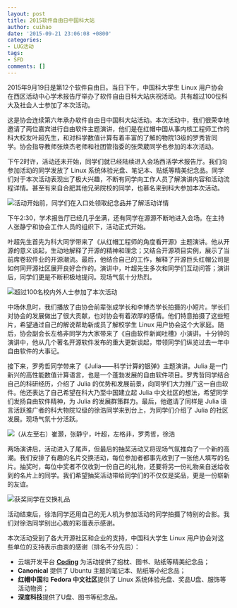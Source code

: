```yaml
---
layout: post
title: 2015软件自由日中国科大站
author: cuihao
date: '2015-09-21 23:06:08 +0800'
categories:
- LUG活动
tags:
- SFD
comments: []
---
```

2015年9月19日是第12个软件自由日。当日下午，中国科大学生 Linux 用户协会在西区活动中心学术报告厅举办了软件自由日科大站庆祝活动。共有超过100位科大及社会人士参加了本次活动。

这是协会连续第六年承办软件自由日中国科大站活动。本次活动中，我们很荣幸地邀请了两位嘉宾进行自由软件主题演讲，他们是在红帽中国从事内核工程师工作的科大校友叶超先生，和对科学数值计算有着丰富的了解的物院13级的罗秀哲同学。协会指导教师张焕杰老师和社团管指委的张荣葳同学也参加的本次活动。

下午2时许，活动还未开始，同学们就已经陆续进入会场西活学术报告厅。我们向参加活动的同学发放了 Linux 系统体验光盘、笔记本、贴纸等精美纪念品。同学们对于本次活动表现出了极大兴趣，不断有同学向工作人员了解演讲内容和活动流程详情。甚至有来自合肥其他兄弟院校的同学，也慕名来到科大参加本次活动。

![活动开始前，同学们在入口处领取纪念品并了解活动详情](http://hfs.mirrors.asia/e4120bdde54f7e8e37b568a476497be0fabf6af7676c16680b7bc52ce67fa5b0?type=image/jpeg)

下午2:30，学术报告厅已经几乎坐满，还有同学在源源不断地进入会场。在主持人张静宁和协会工作人员的组织下，活动正式开始。

叶超先生首先为科大同学带来了《从红帽工程师的角度看开源》主题演讲。他从开源的意义谈起，生动地解释了开源的精神和理念；又结合开源项目实例，展示了当前席卷软件业的开源潮流。最后，他结合自己的工作，解释了开源巨头红帽公司是如何同开源社区展开良好合作的。演讲中，叶超先生多次和同学们互动问答；演讲后，同学们更是不断积极地提问。现场气氛十分热烈。

![超过100名校内外人士参加了本次活动](http://hfs.mirrors.asia/c453ad6caf18dac4cfa1cb4930617fbd1b373099e70d816197893fa57016f524?type=image/jpeg)

中场休息时，我们播放了由协会前辈张成学长和李博杰学长拍摄的小短片。学长们对协会的发展做出了很大贡献，也对协会有着浓厚的感情。他们特意拍摄了这些短片，希望通过自己的解说帮助新成员了解校学生 Linux 用户协会这个大家庭。随后，协会副会长左格非同学为大家带来了《自由软件新闻吐槽》小演讲。十分钟的演讲中，他从几个著名开源软件发布的重大更新谈起，带领同学们纵览过去一年中自由软件的大事记。

接下来，罗秀哲同学带来了《Julia——科学计算的银弹》主题演讲。Julia 是一门新兴的高性能数值计算语言，也是一个蓬勃发展的自由软件项目。罗秀哲同学结合自己的科研经历，介绍了 Julia 的优势和发展前景，向同学们大力推广这一自由软件。他还表达了自己希望在科大乃至中国建立起 Julia 中文社区的想法，希望同学们发扬自由软件精神，为 Julia 的发展群策群力。最后，他邀请了同样是 Julia 语言活跃推广者的科大物院12级的徐浩同学来到台上，为同学们介绍了 Julia 的社区发展。现场气氛十分活跃。

![（从左至右）崔灏，张静宁，叶超，左格非，罗秀哲，徐浩](http://hfs.mirrors.asia/f48df10a996dd7c6937867a0d9ccbfa0bc6c2a4f6d50f0e00298d0825a417342?type=image/jpeg)

两场演讲后，活动进入了尾声，但最后的抽奖活动又将现场气氛推向了一个新的高潮。我们安排了有趣的名片交换活动，每位参加者都事先收到了一张他人填写的名片。抽奖时，每位中奖者不仅收到一份自己的礼物，还要将另一份礼物亲自送给收到的名片上的同学。我们希望抽奖活动带给同学们的不仅仅是奖品，更是一份崭新的友谊。

![获奖同学在交换礼品](http://hfs.mirrors.asia/74073a8b8d02f06bde2efa891bbe02362e9e81518fedf8aa9241be29538e5826?type=image/jpeg)

活动结束后，徐浩同学还用自己的无人机为参加活动的同学拍摄了特别的合影。我们对徐浩同学别出心裁的彩蛋表示感谢。

本次活动受到了各大开源社区和企业的支持，中国科大学生 Linux 用户协会对这些单位的支持表示由衷的感谢（排名不分先后）：

- 云端开发平台 [**Coding**](http://coding.net/) 为活动提供了抱枕、图书、贴纸等精美纪念品；
- **Canonical** 提供了 Ubuntu 主题的笔记本、贴纸等小纪念品；
- **红帽中国**和 **Fedora 中文社区**提供了 Linux 系统体验光盘、奖品U盘、服饰等活动物资；
- **深度科技**提供了U盘、图书等纪念品。
